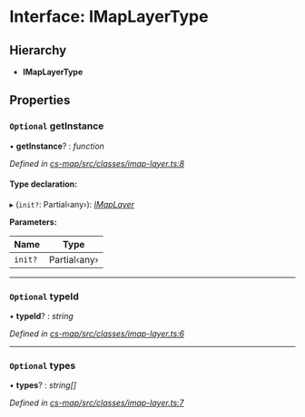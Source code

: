 # Interface: IMapLayerType

## Hierarchy

* **IMapLayerType**

## Properties

### `Optional` getInstance

• **getInstance**? : *function*

*Defined in [cs-map/src/classes/imap-layer.ts:8](https://github.com/RichardHovenkamp/csnext/blob/d817caa/packages/cs-map/src/classes/imap-layer.ts#L8)*

#### Type declaration:

▸ (`init?`: Partial‹any›): *[IMapLayer](_cs_map_src_classes_imap_layer_.imaplayer.md)*

**Parameters:**

Name | Type |
------ | ------ |
`init?` | Partial‹any› |

___

### `Optional` typeId

• **typeId**? : *string*

*Defined in [cs-map/src/classes/imap-layer.ts:6](https://github.com/RichardHovenkamp/csnext/blob/d817caa/packages/cs-map/src/classes/imap-layer.ts#L6)*

___

### `Optional` types

• **types**? : *string[]*

*Defined in [cs-map/src/classes/imap-layer.ts:7](https://github.com/RichardHovenkamp/csnext/blob/d817caa/packages/cs-map/src/classes/imap-layer.ts#L7)*
